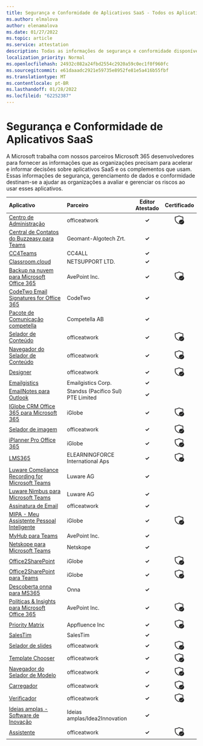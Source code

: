```yaml
---
title: Segurança e Conformidade de Aplicativos SaaS - Todos os Aplicativos
ms.author: elmalova
author: elenamalova
ms.date: 01/27/2022
ms.topic: article
ms.service: attestation
description: Todas as informações de segurança e conformidade disponíveis para todos os Aplicativos SaaS.
localization_priority: Normal
ms.openlocfilehash: 24932c082a24fbd2554c2920a59c0ec1f0f960fc
ms.sourcegitcommit: e61daaadc2921e59735e8952fe81e5a416b55fbf
ms.translationtype: MT
ms.contentlocale: pt-BR
ms.lasthandoff: 01/28/2022
ms.locfileid: "62252387"
---
```

# <a name="saas-apps-security-and-compliance"></a>Segurança e Conformidade de Aplicativos SaaS

A Microsoft trabalha com nossos parceiros Microsoft 365 desenvolvedores para fornecer as informações que as organizações precisam para acelerar e informar decisões sobre aplicativos SaaS e os complementos que usam. Essas informações de segurança, gerenciamento de dados e conformidade destinam-se a ajudar as organizações a avaliar e gerenciar os riscos ao usar esses aplicativos.

| **Aplicativo** | **Parceiro** | **Editor Atestado** | **Certificado** |
|:--------|:------------|:----------------------:|:-------------:|
| [Centro de Administração](./officeatwork-admin-center.md) | officeatwork | **✓** | <img alt="Certified application badge" src="../media/certified-badge.png" height="25" width="25" /> |
| [Central de Contatos do Buzzeasy para Teams](./geomant-algotech-zrt-buzzeasy-contact-center-for-teams.md) | Geomant-Algotech Zrt. | **✓** |  |
| [CC4Teams](./cc4all-cc4teams.md) | CC4ALL | **✓** |  |
| [Classroom.cloud](./netsupport-ltd-classroomcloud.md) | NETSUPPORT LTD. | **✓** |  |
| [Backup na nuvem para Microsoft Office 365](./avepoint-inc-cloud-backup-for-microsoft-office-365.md) | AvePoint Inc. | **✓** | <img alt="Certified application badge" src="../media/certified-badge.png" height="25" width="25" /> |
| [CodeTwo Email Signatures for Office 365](./codetwo-email-signatures-for-office-365.md) | CodeTwo | **✓** |  |
| [Pacote de Comunicação competella](./competella-ab-communication-suite.md) | Competella AB | **✓** |  |
| [Selador de Conteúdo](./officeatwork-content-chooser.md) | officeatwork | **✓** | <img alt="Certified application badge" src="../media/certified-badge.png" height="25" width="25" /> |
| [Navegador do Selador de Conteúdo](./officeatwork-content-chooser-browser.md) | officeatwork | **✓** | <img alt="Certified application badge" src="../media/certified-badge.png" height="25" width="25" /> |
| [Designer](./officeatwork-designer.md) | officeatwork | **✓** | <img alt="Certified application badge" src="../media/certified-badge.png" height="25" width="25" /> |
| [Emailgistics](./emailgistics-corp.md) | Emailgistics Corp. | **✓** |  |
| [EmailNotes para Outlook](./standss-south-pacific-pte-limited-emailnotes-for-outlook.md) | Standss (Pacífico Sul) PTE Limited | **✓** |  |
| [IGlobe CRM Office 365 para Microsoft 365](./iglobe-crm-office-365-for-microsoft.md) | iGlobe | **✓** | <img alt="Certified application badge" src="../media/certified-badge.png" height="25" width="25" /> |
| [Selador de imagem](./officeatwork-image-chooser.md) | officeatwork | **✓** | <img alt="Certified application badge" src="../media/certified-badge.png" height="25" width="25" /> |
| [iPlanner Pro Office 365](./iglobe-iplanner-pro-office-365.md) | iGlobe | **✓** | <img alt="Certified application badge" src="../media/certified-badge.png" height="25" width="25" /> |
| [LMS365](./elearningforce-international-aps-lms365.md) | ELEARNINGFORCE International Aps | **✓** | <img alt="Certified application badge" src="../media/certified-badge.png" height="25" width="25" /> |
| [Luware Compliance Recording for Microsoft Teams](./luware-ag-compliance-recording-for-microsoft-teams.md) | Luware AG | **✓** |  |
| [Luware Nimbus para Microsoft Teams](./luware-ag-nimbus-for-microsoft-teams.md) | Luware AG | **✓** |  |
| [Assinatura de Email](./officeatwork-mail-signature.md) | officeatwork | **✓** |  |
| [MIPA - Meu Assistente Pessoal Inteligente](./iglobe-mipa-my-intelligent-personal-assistant.md) | iGlobe | **✓** | <img alt="Certified application badge" src="../media/certified-badge.png" height="25" width="25" /> |
| [MyHub para Teams](./avepoint-inc-myhub-for-teams.md) | AvePoint Inc. | **✓** |  |
| [Netskope para Microsoft Teams](./netskope-for-microsoft-teams.md) | Netskope | **✓** |  |
| [Office2SharePoint](./iglobe-office2sharepoint.md) | iGlobe | **✓** | <img alt="Certified application badge" src="../media/certified-badge.png" height="25" width="25" /> |
| [Office2SharePoint para Teams](./iglobe-office2sharepoint-for-teams.md) | iGlobe | **✓** | <img alt="Certified application badge" src="../media/certified-badge.png" height="25" width="25" /> |
| [Descoberta onna para MS365](./onna-discovery-for-ms365.md) | Onna | **✓** |  |
| [Políticas &amp; Insights para Microsoft Office 365](./avepoint-inc-policies-and-insights-for-microsoft-office-365.md) | AvePoint Inc. | **✓** | <img alt="Certified application badge" src="../media/certified-badge.png" height="25" width="25" /> |
| [Priority Matrix](./appfluence-inc-priority-matrix.md) | Appfluence Inc | **✓** | <img alt="Certified application badge" src="../media/certified-badge.png" height="25" width="25" /> |
| [SalesTim](./salestim.md) | SalesTim | **✓** |  |
| [Selador de slides](./officeatwork-slide-chooser.md) | officeatwork | **✓** | <img alt="Certified application badge" src="../media/certified-badge.png" height="25" width="25" /> |
| [Template Chooser](./officeatwork-template-chooser.md) | officeatwork | **✓** | <img alt="Certified application badge" src="../media/certified-badge.png" height="25" width="25" /> |
| [Navegador do Selador de Modelo](./officeatwork-template-chooser-browser.md) | officeatwork | **✓** | <img alt="Certified application badge" src="../media/certified-badge.png" height="25" width="25" /> |
| [Carregador](./officeatwork-uploader.md) | officeatwork | **✓** | <img alt="Certified application badge" src="../media/certified-badge.png" height="25" width="25" /> |
| [Verificador](./officeatwork-verifier.md) | officeatwork | **✓** | <img alt="Certified application badge" src="../media/certified-badge.png" height="25" width="25" /> |
| [Ideias amplas - Software de Inovação](./wide-ideasidea2innovation-ideas-innovation-software.md) | Ideias amplas/Idea2Innovation | **✓** |  |
| [Assistente](./officeatwork-wizard.md) | officeatwork | **✓** | <img alt="Certified application badge" src="../media/certified-badge.png" height="25" width="25" /> |
